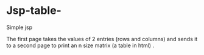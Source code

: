 # Jsp-table-
Simple jsp 

The first page takes the values ​​of 2 entries (rows and columns) and sends it to a second page to print an n size matrix (a table in html) .
